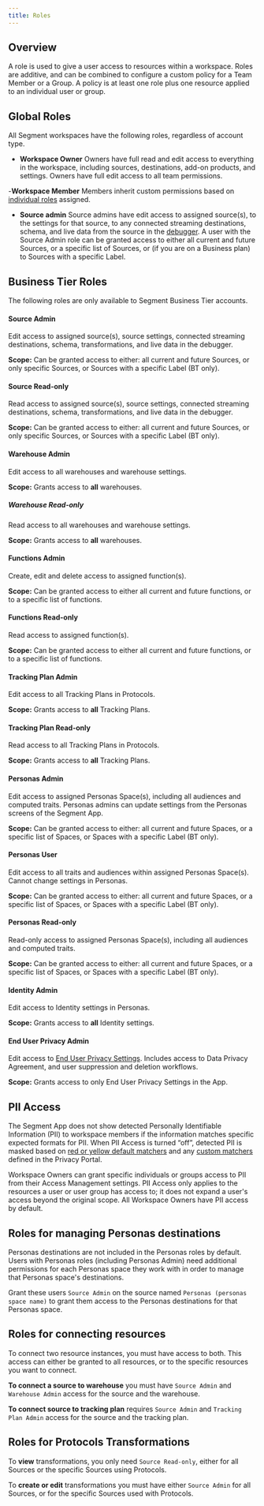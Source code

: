 ```yaml
---
title: Roles
---
```


## Overview

A role is used to give a user access to resources within a workspace. Roles are additive, and can be combined to configure a custom policy for a Team Member or a Group. A policy is at least one role plus one resource applied to an individual user or group.

## Global Roles

All Segment workspaces have the following roles, regardless of account type.

- **Workspace Owner**
  Owners have full read and edit access to everything in the workspace, including sources, destinations, add-on products, and settings. Owners have full edit access to all team permissions.

-**Workspace Member**
Members inherit custom permissions based on [individual roles](/docs/segment-app/iam/roles/##business-tier-roles) assigned.

- **Source admin**
  Source admins have edit access to assigned source(s), to the settings for that source, to any connected streaming destinations, schema, and live data from the source in the [debugger](/docs/connections/sources/debugger/). A user with the Source Admin role can be granted access to either all current and future Sources, or a specific list of Sources, or (if you are on a Business plan) to Sources with a specific Label.


## Business Tier Roles

The following roles are only available to Segment Business Tier accounts.

#### Source Admin

Edit access to assigned source(s), source settings, connected streaming destinations, schema, transformations, and live data in the debugger.

**Scope:** Can be granted access to either: all current and future Sources, or  only specific Sources, or Sources with a specific Label (BT only).

#### Source Read-only

Read access to assigned source(s), source settings, connected streaming destinations, schema, transformations, and live data in the debugger.

**Scope:** Can be granted access to either: all current and future Sources, or  only specific Sources, or Sources with a specific Label (BT only).

#### Warehouse Admin

Edit access to all warehouses and warehouse settings.

**Scope:** Grants access to **all** warehouses.

##### Warehouse Read-only

Read access to all warehouses and warehouse settings.

**Scope:** Grants access to **all** warehouses.

#### Functions Admin

Create, edit and delete access to assigned function(s).

**Scope:** Can be granted access to either all current and future functions, or to a specific list of functions.

#### Functions Read-only

Read access to assigned function(s).

**Scope:** Can be granted access to either all current and future functions, or to a specific list of functions.

#### Tracking Plan Admin

Edit access to all Tracking Plans in Protocols.

**Scope:** Grants access to **all** Tracking Plans.

#### Tracking Plan Read-only

Read access to all Tracking Plans in Protocols.

**Scope:** Grants access to **all** Tracking Plans.

#### Personas Admin

Edit access to assigned Personas Space(s), including all audiences and computed traits. Personas admins can update settings from the Personas screens of the Segment App.

**Scope:** Can be granted access to either: all current and future Spaces, or a specific list of Spaces, or Spaces with a specific Label (BT only).

#### Personas User
Edit access to all traits and audiences within assigned Personas Space(s). Cannot change settings in Personas.

**Scope:** Can be granted access to either: all current and future Spaces, or a specific list of Spaces, or Spaces with a specific Label (BT only).

#### Personas Read-only
Read-only access to assigned Personas Space(s), including all audiences and computed traits.

**Scope:** Can be granted access to either: all current and future Spaces, or a specific list of Spaces, or Spaces with a specific Label (BT only).

#### Identity Admin

Edit access to Identity settings in Personas.

**Scope:** Grants access to **all** Identity settings.

#### End User Privacy Admin

Edit access to [End User Privacy Settings](/docs/privacy/user-deletion-and-suppression). Includes access to Data Privacy Agreement, and user suppression and deletion workflows.

**Scope:** Grants access to only End User Privacy Settings in the App.

## PII Access

The Segment App does not show detected Personally Identifiable Information (PII) to workspace members if the information matches specific expected formats for PII. When PII Access is turned “off”, detected PII is masked based on [red or yellow default matchers](/docs/privacy/portal/#default-pii-matchers) and any [custom matchers](/docs/privacy/portal/#custom-pii-matchers) defined in the Privacy Portal.

Workspace Owners can grant specific individuals or groups access to PII from their Access Management settings. PII Access only applies to the resources a user or user group has access to; it does not expand a user's access beyond the original scope. All Workspace Owners have PII access by default.


## Roles for managing Personas destinations

Personas destinations are not included in the Personas roles by default. Users with Personas roles (including Personas Admin) need additional permissions for each Personas space they work with in order to manage that Personas space's destinations.

Grant these users `Source Admin` on the source named `Personas (personas space name)` to grant them access to the Personas destinations for that Personas space.

## Roles for connecting resources

To connect two resource instances, you must have access to both. This access can either be granted to all resources, or to the specific resources you want to connect.

**To connect a source to warehouse** you must have `Source Admin` and `Warehouse Admin` access for the source and the warehouse.

**To connect source to tracking plan** requires `Source Admin` and `Tracking Plan Admin` access for the source and the tracking plan.


## Roles for Protocols Transformations

To **view** transformations, you only need `Source Read-only`, either for all Sources or the specific Sources using Protocols.

To **create or edit** transformations you must have either `Source Admin` for all Sources, or for the specific Sources used with Protocols.

